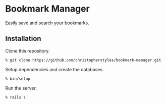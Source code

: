 # Bookmark Manager

Easily save and search your bookmarks.

## Installation

Clone this repository.

	% git clone https://github.com/christopherstyles/bookmark-manager.git

Setup dependencies and create the databases.

    % bin/setup

Run the server.

    % rails s
